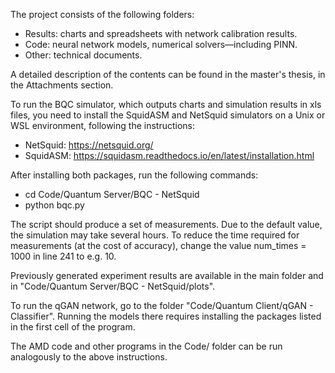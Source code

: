 The project consists of the following folders:
- Results: charts and spreadsheets with network calibration results.
- Code: neural network models, numerical solvers—including PINN.
- Other: technical documents.

A detailed description of the contents can be found in the master's thesis, in the Attachments section.

To run the BQC simulator, which outputs charts and simulation results in xls files, you need to install the SquidASM and NetSquid simulators on a Unix or WSL environment, following the instructions:
- NetSquid: https://netsquid.org/
- SquidASM: https://squidasm.readthedocs.io/en/latest/installation.html

After installing both packages, run the following commands:
- cd Code/Quantum Server/BQC - NetSquid
- python bqc.py

The script should produce a set of measurements. Due to the default value, the simulation may take several hours. To reduce the time required for measurements (at the cost of accuracy), change the value num_times = 1000 in line 241 to e.g. 10.

Previously generated experiment results are available in the main folder and in "Code/Quantum Server/BQC - NetSquid/plots".


To run the qGAN network, go to the folder "Code/Quantum Client/qGAN - Classifier". Running the models there requires installing the packages listed in the first cell of the program.

The AMD code and other programs in the Code/ folder can be run analogously to the above instructions.